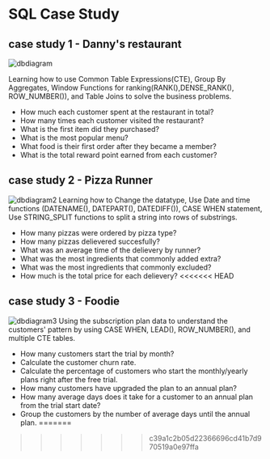 # SQL Case Study
## case study 1 - Danny's restaurant
![dbdiagram](https://github.com/dana6691/SQL_casestudy/blob/main/Image/case11.PNG)

Learning how to use Common Table Expressions(CTE), Group By Aggregates, Window Functions for ranking(RANK(),DENSE_RANK(), ROW_NUMBER()), and Table Joins to solve the business problems.</br>
- How much each customer spent at the restaurant in total?
- How many times each customer visited the restaurant?
- What is the first item did they purchased?
- What is the most popular menu?
- What food is their first order after they became a member?
- What is the total reward point earned from each customer?


## case study 2 - Pizza Runner
![dbdiagram2](https://github.com/dana6691/SQL_casestudy/blob/main/Image/case1.PNG)
Learning how to Change the datatype, Use Date and time functions (DATENAME(), DATEPART(), DATEDIFF()), CASE WHEN statement, Use STRING_SPLIT functions to split a string into rows of substrings. 
- How many pizzas were ordered by pizza type? 
- How many pizzas delievered succesfully?
- What was an average time of the delievery by runner?
- What was the most ingredients that commonly added extra?
- What was the most ingredients that commonly excluded?
- How much is the total price for each delievery?
<<<<<<< HEAD

## case study 3 - Foodie
![dbdiagram3](https://github.com/dana6691/SQL_casestudy/blob/main/Image/case3.PNG)
Using the subscription plan data to understand the customers' pattern by using CASE WHEN, LEAD(), ROW_NUMBER(), and multiple CTE tables.
- How many customers start the trial by month?
- Calculate the customer churn rate.
- Calculate the percentage of customers who start the monthly/yearly plans right after the free trial.
- How many customers have upgraded the plan to an annual plan?
- How many average days does it take for a customer to an annual plan from the trial start date?
- Group the customers by the number of average days until the annual plan.
=======
>>>>>>> c39a1c2b05d22366696cd41b7d970519a0e97ffa
